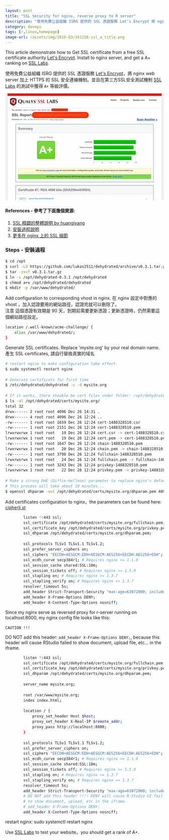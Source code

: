 ```yaml
---
layout: post
title: "SSL Security for nginx, reverse proxy to R server"
description: "使用免費公益組織 ISRG 提供的 SSL 憑證服務 Let's Encrypt 將 nginx web server 加上 HTTPS 的 SSL 安全連線機制。並在 SSL Labs 獲得 'A+' 等級評價；並且使用自動化的 Bash 腳本每三個月更新一次憑證。"
category: devops
tags: [r,linux,homepage]
image-url: /assets/img/2016-Q3/161226-ssl_a_title.png
---
```


This article demonstrate how to Get SSL certificate from a free SSL certificate authority [Let's Encrypt](https://letsencrypt.org/). Install to nginx server, and get a A+ ranking on [SSL Labs](https://www.ssllabs.com).

使用免費公益組織 ISRG 提供的 SSL 憑證服務 [Let's Encrypt](https://letsencrypt.org/)，將 nginx web server 加上 HTTPS 的 SSL 安全連線機制。並且在第三方SSL安全測試機制 [SSL Labs](https://www.ssllabs.com) 的測試中獲得 `A+` 等級評價。

![img](/assets/img/2016-Q3/161226-ssl_a_plus.jpg)

#### References - 參考了下面幾個資源:

1. [SSL 精闢的整體說明 by huangiyang](http://www.slideshare.net/huangiyang/nisra16-https)
2. [安裝過程說明](https://letsencrypt.tw/)
3. [更多在 nginx 上的 SSL 細節](https://raymii.org/s/tutorials/Strong_SSL_Security_On_nginx.html)

### Steps - 安裝過程

```bash
$ cd /opt
$ curl -LO https://github.com/lukas2511/dehydrated/archive/v0.3.1.tar.gz
$ tar -zxvf v0.3.1.tar.gz
$ ln -s /opt/dehydrated-0.3.1 /opt/dehydrated
$ chmod a+x /opt/dehydrated/dehydrated
$ mkdir -p /var/www/dehydrated/
```

Add configuration to corresponding vhost in nginx.
在 nginx 設定中對應的 vhost ，加入認證要用的網站路徑，認證完就可以刪除了。  
注意 這個憑證有效期是 90 天，到期前需要更新憑證；更新憑證時，仍然需要這個網站路徑設定。


```bash
location /.well-known/acme-challenge/ {
    alias /var/www/dehydrated/;
}
```

Generate SSL certificates. Replace 'mysite.org' by your real domain name.
產生 SSL certificates, 請自行替換真實的域名

```bash
# restart nginx to make configuration take effect.
$ sudo systemctl restart nginx

# Generate certificats for first time
$ /etc/dehydrated/dehydrated -c -d mysite.org

# If it works, there shouble be cert files under folder: /opt/dehydrated/certs/mysite.org/
$ ls -al /opt/dehydrated/certs/mysite.org/
total 32
drwx------ 2 root root 4096 Dec 26 14:31 .
drwx------ 4 root root 4096 Dec 26 12:24 ..
-rw------- 1 root root 1659 Dec 26 12:24 cert-1488328510.csr
-rw------- 1 root root 2151 Dec 26 12:24 cert-1488328510.pem
lrwxrwxrwx 1 root root   19 Dec 26 12:24 cert.csr -> cert-1488328510.csr
lrwxrwxrwx 1 root root   19 Dec 26 12:24 cert.pem -> cert-1488328510.pem
-rw------- 1 root root 1647 Dec 26 12:24 chain-1488328510.pem
lrwxrwxrwx 1 root root   20 Dec 26 12:24 chain.pem -> chain-1488328510.pem
-rw------- 1 root root 3798 Dec 26 12:24 fullchain-1488328510.pem
lrwxrwxrwx 1 root root   24 Dec 26 12:24 fullchain.pem -> fullchain-1488328510.pem
-rw------- 1 root root 3243 Dec 26 12:24 privkey-1488328510.pem
lrwxrwxrwx 1 root root   22 Dec 26 12:24 privkey.pem -> privkey-1488328510.pem

# Make a strong DHE (Diffie-Hellman) parameter to replace nginx's default OpenSSL 1024 bit key
# This process will take about 10 minutes...
$ openssl dhparam -out /opt/dehydrated/certs/mysite.org/dhparam.pem 4096
```

Add certificates configuration to nginx，the parameters can be found here: [cipherli.st](https://cipherli.st/)

```bash
        listen *:443 ssl;
        ssl_certificate /opt/dehydrated/certs/mysite.org/fullchain.pem;
        ssl_certificate_key /opt/dehydrated/certs/mysite.org/privkey.pem;
        ssl_dhparam /opt/dehydrated/certs/mysite.org/dhparam.pem;

        ssl_protocols TLSv1 TLSv1.1 TLSv1.2;
        ssl_prefer_server_ciphers on;
        ssl_ciphers "EECDH+AESGCM:EDH+AESGCM:AES256+EECDH:AES256+EDH";
        ssl_ecdh_curve secp384r1; # Requires nginx >= 1.1.0
        ssl_session_cache shared:SSL:10m;
        ssl_session_tickets off; # Requires nginx >= 1.5.9
        ssl_stapling on; # Requires nginx >= 1.3.7
        ssl_stapling_verify on; # Requires nginx => 1.3.7
        resolver_timeout 5s;
        add_header Strict-Transport-Security "max-age=63072000; includeSubDomains; preload";
        add_header X-Frame-Options DENY;
        add_header X-Content-Type-Options nosniff;
```

Since my nginx serve as reversed proxy for r-server running on localhost:8000, my nginx config file looks like this:

`CAUTION !!!`

DO NOT add this header: `add_header X-Frame-Options DENY;`, because this header
will cause RStudio failed to show document, upload file, etc... in the iframe.

```bash
        listen *:443 ssl;
        ssl_certificate /opt/dehydrated/certs/mysite.org/fullchain.pem;
        ssl_certificate_key /opt/dehydrated/certs/mysite.org/privkey.pem;
        ssl_dhparam /opt/dehydrated/certs/mysite.org/dhparam.pem;

        server_name mysite.org;

        root /var/www/mysite.org;
        index index.html;

        location / {
            proxy_set_header Host $host;
            proxy_set_header X-Real-IP $remote_addr;
            proxy_pass http://localhost:8000;
        }

        ssl_protocols TLSv1 TLSv1.1 TLSv1.2;
        ssl_prefer_server_ciphers on;
        ssl_ciphers "EECDH+AESGCM:EDH+AESGCM:AES256+EECDH:AES256+EDH";
        ssl_ecdh_curve secp384r1; # Requires nginx >= 1.1.0
        ssl_session_cache shared:SSL:10m;
        ssl_session_tickets off; # Requires nginx >= 1.5.9
        ssl_stapling on; # Requires nginx >= 1.3.7
        ssl_stapling_verify on; # Requires nginx => 1.3.7
        resolver_timeout 5s;
        add_header Strict-Transport-Security "max-age=63072000; includeSubDomains; preload";
        # DO NOT add this header !!!! DENY will cause R-Studio UI fail
        # to show document, upload, etc in the iframe.
        # add_header X-Frame-Options DENY;
        add_header X-Content-Type-Options nosniff;
```

restart nginx: sudo systemctl restart nginx

Use [SSL Labs](https://www.ssllabs.com) to test your website，you should get a rank of A+.
